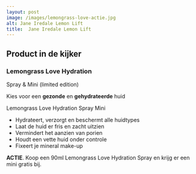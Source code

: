 ```yaml
---
layout: post
image: /images/lemongrass-love-actie.jpg
alt: Jane Iredale Lemon Lift
title:  Jane Iredale Lemon Lift
---
```


## Product in de kijker

### Lemongrass Love Hydration
Spray & Mini (limited edition)

Kies voor een **gezonde** en **gehydrateerde** huid

Lemongrass Love Hydration Spray Mini

* Hydrateert, verzorgt en beschermt alle huidtypes
* Laat de huid er fris en zacht uitzien
* Vermindert het aanzien van porien
* Houdt een vette huid onder controle
* Fixeert je mineral make-up

**ACTIE**. Koop een 90ml Lemongrass Love Hydration Spray
en krijg er een mini gratis bij.
